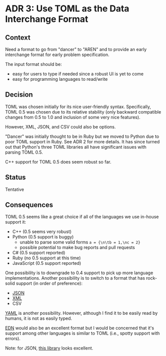# ADR 3: Use TOML as the Data Interchange Format

## Context

Need a format to go from "dancer" to "AREN" and to provide an early interchange format for early problem specification.

The input format should be:

- easy for users to type if needed since a robust UI is yet to come
- easy for programming languages to read/write


## Decision

TOML was chosen initially for its nice user-friendly syntax.
Specifically, TOML 0.5 was chosen due to its relative stability (only backward
compatible changes from 0.5 to 1.0 and inclusion of some very nice features).

However, XML, JSON, and CSV could also be options.

"Dancer" was initially thought to be in Ruby but we moved to Python due to poor TOML support in Ruby.
See ADR 2 for more details.
It has since turned out that Python's three TOML libraries all have significant issues with parsing TOML 0.5.

C++ support for TOML 0.5 does seem robust so far.


## Status

Tentative


## Consequences

TOML 0.5 seems like a great choice if all of the languages we use in-house support it:

- C++ (0.5 seems very robust)
- Python (0.5 support is buggy)
  - unable to parse some valid forms `a = {\n\tb = 1,\nc = 2}`
  - possible potential to make bug reports and pull requests
- C# (0.5 support reported)
- Ruby (no 0.5 support at this time)
- JavaScript (0.5 support reported)

One possibility is to downgrade to 0.4 support to pick up more language implementations.
Another possibility is to switch to a format that has rock-solid support (in
order of preference):

- [JSON](http://www.json.org/)
- [XML](https://www.w3.org/TR/2008/REC-xml-20081126/)
- CSV

[YAML](https://yaml.org/) is another possibility.
However, although I find it to be easily read by humans, it is not as easily typed.

[EDN](https://github.com/edn-format/edn) would also be an excellent format but
I would be concerned that it's support among other languages is similar to TOML
(i.e., spotty support with errors).

Note: for JSON, [this library](https://github.com/nlohmann/json) looks excellent.
